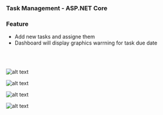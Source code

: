 <h3>Task Management - ASP.NET Core</h3>

<h3>Feature</h3>
<ul>
<li>Add new tasks and assigne them</li>
<li>Dashboard will display graphics warrning for task due date</li>
</ul>

<br>
<br>

![alt text](https://github.com/moElhaj/aspnet-task-management/master/readme/task_pri.JPG)


![alt text](https://github.com/moElhaj/aspnet-task-management/master/readme/create_task.JPG)


![alt text](https://github.com/moElhaj/aspnet-task-management/master/readme/tasks_table.JPG)


![alt text](https://github.com/moElhaj/aspnet-task-management/master/readme/tasks.JPG)
